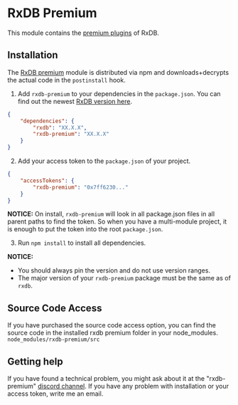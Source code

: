 # RxDB Premium

This module contains the [premium plugins](https://rxdb.info/premium) of RxDB.

## Installation

The [RxDB premium](https://rxdb.info/premium) module is distributed via npm and downloads+decrypts the actual code in the `postinstall` hook.
 
1. Add `rxdb-premium` to your dependencies in the `package.json`. You can find out the newest [RxDB version here](https://github.com/pubkey/rxdb/releases).

```json
{
    "dependencies": {
        "rxdb": "XX.X.X",
        "rxdb-premium": "XX.X.X"
    }
}
```


2. Add your access token to the `package.json` of your project. 

```json
{
    "accessTokens": {
        "rxdb-premium": "0x7ff6230..."
    }
}
```

**NOTICE:** On install, `rxdb-premium` will look in all package.json files in all parent paths to find the token. So when you have a multi-module project, it is enough to put the token into the root `package.json`.


3. Run `npm install` to install all dependencies.


**NOTICE:**
- You should always pin the version and do not use version ranges.
- The major version of your `rxdb-premium` package must be the same as of `rxdb`.

## Source Code Access

If you have purchased the source code access option, you can find the source code in the installed rxdb premium folder in your node_modules. `node_modules/rxdb-premium/src`


## Getting help

If you have found a technical problem, you might ask about it at the "rxdb-premium" [discord channel](https://rxdb.info/chat.html).
If you have any problem with installation or your access token, write me an email.
